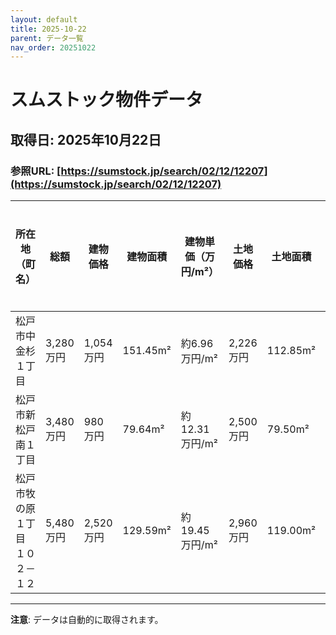 ```yaml
---
layout: default
title: 2025-10-22
parent: データ一覧
nav_order: 20251022
---
```


# スムストック物件データ

## 取得日: 2025年10月22日
### 参照URL: [https://sumstock.jp/search/02/12/12207](https://sumstock.jp/search/02/12/12207)

| 所在地（町名） | 総額 | 建物価格 | 建物面積 | 建物単価（万円/m²） | 土地価格 | 土地面積 | 土地単価（万円/m²） | ハウスメーカー | 公示地価（万円/㎡） |
|----------------|-------|------------|-------------|------------------------|------------|-------------|------------------------|----------------|----------------|
| 松戸市中金杉１丁目 | 3,280万円 | 1,054万円 | 151.45m² | 約6.96万円/m² | 2,226万円 | 112.85m² | 約19.73万円/m² | 大和ハウス | 9万円/㎡ |
| 松戸市新松戸南１丁目 | 3,480万円 | 980万円 | 79.64m² | 約12.31万円/m² | 2,500万円 | 79.50m² | 約31.45万円/m² | 積水ハウス | 25万円/㎡ |
| 松戸市牧の原１丁目 １０２－１２ | 5,480万円 | 2,520万円 | 129.59m² | 約19.45万円/m² | 2,960万円 | 119.00m² | 約24.87万円/m² | セキスイハイム | 18万円/㎡ |

---

**注意**: データは自動的に取得されます。
